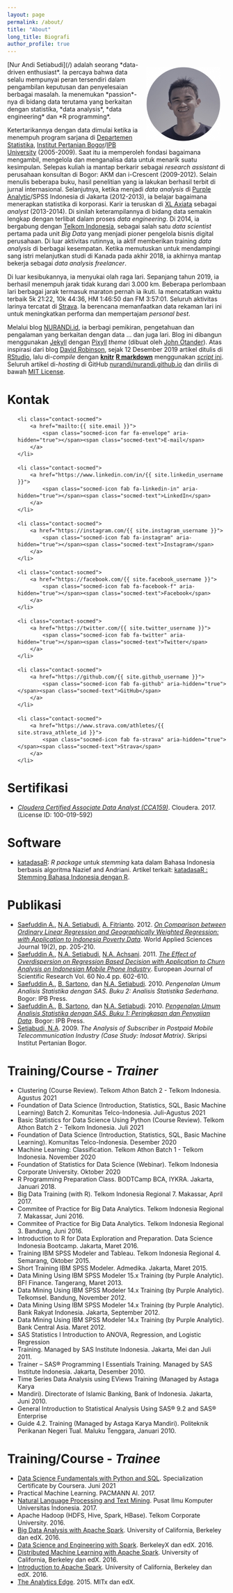 ```yaml
---
layout: page
permalink: /about/
title: "About"
long_title: Biografi
author_profile: true
---
```


<img src="/img/avatar.png" style="width:170px;height:170px; float:right; margin:1em;">
[Nur Andi Setiabudi](/) adalah seorang *data-driven enthusiast*. Ia percaya bahwa data selalu mempunyai peran tersendiri dalam pengambilan keputusan dan penyelesaian berbagai masalah. Ia menemukan *passion*-nya di bidang data terutama yang berkaitan dengan statistika, *data analysis*, *data engineering* dan *R programming*.

Ketertarikannya dengan data dimulai ketika ia menempuh program sarjana di [Departemen Statistika](https://www.stat.ipb.ac.id/en/), [Institut Pertanian Bogor](https://ipb.ac.id/)/[IPB University](https://ipb.ac.id/page/glance/rebranding/) (2005-2009). Saat itu ia memperoleh fondasi bagaimana mengambil, mengelola dan menganalisa data untuk menarik suatu kesimpulan. Selepas kuliah ia mantap berkarir sebagai *research assistant* di perusahaan konsultan di Bogor: AKM dan i-Crescent (2009-2012). Selain menulis beberapa buku, hasil penelitian yang ia lakukan berhasil terbit di jurnal internasional. Selanjutnya, ketika menjadi *data analysis* di [Purple Analytic](http://www.purpleanalytics.com/)/SPSS Indonesia di Jakarta (2012-2013), ia belajar bagaimana menerapkan statistika di korporasi. Karir ia teruskan di [XL Axiata](https://www.xl.co.id/id) sebagai *analyst* (2013-2014). Di sinilah keterampilannya di bidang data semakin lengkap dengan terlibat dalam proses *data engineering*. Di 2014, ia bergabung dengan [Telkom Indonesia](https://www.telkom.co.id/), sebagai salah satu *data scientist* pertama pada unit *Big Data* yang menjadi pioner pengelola bisnis digital perusahaan. Di luar aktivitas rutinnya, ia aktif memberikan training *data analysis* di berbagai kesempatan. Ketika memutuskan untuk mendampingi sang istri melanjutkan studi di Kanada pada akhir 2018, ia akhirnya mantap bekerja sebagai *data analysis freelancer*.

Di luar kesibukannya, ia menyukai olah raga lari. Sepanjang tahun 2019, ia berhasil menempuh jarak tidak kurang dari 3.000 km. Beberapa perlombaan lari berbagai jarak termasuk maraton pernah ia ikuti. Ia mencatatkan waktu terbaik 5k 21:22, 10k 44:36, HM 1:46:50 dan FM 3:57:01. Seluruh aktivitas larinya tercatat di [Strava](https://www.strava.com/athletes/nurandi). Ia berencana memanfaatkan data rekaman lari ini untuk meningkatkan performa dan mempertajam *personal best*.

Melalui blog [NURANDi.id](/), ia berbagi pemikiran, pengetahuan dan pengalaman yang berkaitan dengan data ... dan juga lari. Blog ini dibangun menggunakan [Jekyll](https://jekyllrb.com/) dengan [Pixyll](https://github.com/johnotander/pixyll) *theme* (dibuat oleh [John Otander](http://johnotander.com)). Atas inspirasi dari blog [David Robinson](http://varianceexplained.org/), sejak 12 Desember 2019 artikel ditulis di [RStudio](https://rstudio.com/), lalu di-*compile* dengan [**knitr**](http://yihui.name/knitr/) [**R markdown**](http://rmarkdown.rstudio.com/) menggunakan [*script* ini](https://github.com/dgrtwo/dgrtwo.github.com/blob/master/_scripts/knitpages.R). Seluruh artikel di-*hosting* di GitHub [nurandi/nurandi.github.io](https://github.com/nurandi/nurandi.github.io) dan dirilis di bawah [MIT License](https://choosealicense.com/licenses/mit/).

<h1 class="h2">Kontak</h1>

<ul class="contact-list">

	<li class="contact-socmed">
		<a href="mailto:{{ site.email }}">
			<span class="socmed-icon far fa-envelope" aria-hidden="true"></span><span class="socmed-text">E-mail</span>
		</a>
	</li>

	<li class="contact-socmed">
		<a href="https://www.linkedin.com/in/{{ site.linkedin_username }}">
			<span class="socmed-icon fab fa-linkedin-in" aria-hidden="true"></span><span class="socmed-text">LinkedIn</span> 
		</a>
	</li>

	<li class="contact-socmed">
		<a href="https://instagram.com/{{ site.instagram_username }}">
			<span class="socmed-icon fab fa-instagram" aria-hidden="true"></span><span class="socmed-text">Instagram</span>
		</a>  
	</li>

	<li class="contact-socmed">
		<a href="https://facebook.com/{{ site.facebook_username }}">
			<span class="socmed-icon fab fa-facebook-f" aria-hidden="true"></span><span class="socmed-text">Facebook</span>
		</a>  
	</li>

	<li class="contact-socmed">
		<a href="https://twitter.com/{{ site.twitter_username }}">
			<span class="socmed-icon fab fa-twitter" aria-hidden="true"></span><span class="socmed-text">Twitter</span>
		</a>  
	</li>
	
	<li class="contact-socmed">
		<a href="https://github.com/{{ site.github_username }}">
			<span class="socmed-icon fab fa-github" aria-hidden="true"></span><span class="socmed-text">GitHub</span>
		</a>  
	</li>

	<li class="contact-socmed">
		<a href="https://www.strava.com/athletes/{{ site.strava_athlete_id }}">
			<span class="socmed-icon fab fa-strava" aria-hidden="true"></span><span class="socmed-text">Strava</span>
		</a>
	</li>

</ul>     

<h1 class="h2">Sertifikasi</h1>

* [*Cloudera Certified Associate Data Analyst (CCA159)*](https://drive.google.com/file/d/0B3vbdHo0ASVnUUV6OC1LRFRvYnJtRDRLZFAyLVpaWmgwTkU4/view?usp=sharing). Cloudera. 2017. (License ID: 100-019-592)

<h1 class="h2">Software</h1>

* [katadasaR](https://github.com/nurandi/katadasaR): *R package* untuk *stemming* kata dalam Bahasa Indonesia berbasis algoritma Nazief and Andriani. Artikel terkait: [katadasaR : Stemming Bahasa Indonesia dengan R](https://www.nurandi.id/blog/katadasar-stemming-bahasa-indonesia-dengan-r/).

<h1 class="h2">Publikasi</h1>

* [Saefuddin A.](https://www.scopus.com/authid/detail.uri?authorId=34875749000), [N.A. Setiabudi](https://www.scopus.com/authid/detail.uri?authorId=46461750800), [A. Fitrianto](https://www.scopus.com/authid/detail.uri?origin=AuthorProfile&authorId=36179598200&zone=). 2012. [*On Comparison between Ordinary Linear Regression and Geographically Weighted Regression: with Application to Indonesia Poverty Data*](https://www.scopus.com/record/display.uri?eid=2-s2.0-84866774057&origin=resultslist&sort=plf-f&src=s&sid=0d5d27c3fbf31b13e90390b948a0ffef&sot=autdocs&sdt=autdocs&sl=18&s=AU-ID%2846461750800%29&relpos=0&citeCnt=15&searchTerm=). World Applied Sciences Journal 19(2), pp. 205-210.
* [Saefuddin A.](https://www.scopus.com/authid/detail.uri?authorId=34875749000), [N.A. Setiabudi](https://www.scopus.com/authid/detail.uri?authorId=46461750800), [N.A. Achsani](https://www.scopus.com/authid/detail.uri?authorId=35621383400). 2011. [*The Effect of Overdispersion on Regression Based Decision with Application to Churn Analysis on Indonesian Mobile Phone Industry*](https://www.scopus.com/record/display.uri?eid=2-s2.0-80053274069&origin=resultslist&sort=plf-f&src=s&sid=28254ded6337187ee4b6c1b7cdbd3fbc&sot=autdocs&sdt=autdocs&sl=18&s=AU-ID%2846461750800%29&relpos=1&citeCnt=1&searchTerm=). European Journal of Scientific Research Vol. 60 No.4 pp. 602-610.
* [Saefuddin A.](https://www.scopus.com/authid/detail.uri?authorId=34875749000), [B. Sartono](https://www.scopus.com/authid/detail.uri?authorId=54382487700), dan [N.A. Setiabudi](https://www.scopus.com/authid/detail.uri?authorId=46461750800). 2010. *Pengenalan Umum Analisis Statistika dengan SAS. Buku 2: Analisis Statistika Sederhana*. Bogor: IPB Press.
* [Saefuddin A.](https://www.scopus.com/authid/detail.uri?authorId=34875749000), [B. Sartono](https://www.scopus.com/authid/detail.uri?authorId=54382487700), dan [N.A. Setiabudi](https://www.scopus.com/authid/detail.uri?authorId=46461750800). 2010. [*Pengenalan Umum Analisis Statistika dengan SAS. Buku 1: Peringkasan dan Penyajian Data*](https://repository.ipb.ac.id/handle/123456789/42692). Bogor: IPB Press.
* [Setiabudi, N.A](https://www.scopus.com/authid/detail.uri?authorId=46461750800). 2009. *The Analysis of Subscriber in Postpaid Mobile Telecommunication Industry (Case Study: Indosat Matrix)*. Skripsi Institut Pertanian Bogor. 

<h1 class="h2">Training/Course - <i>Trainer</i></h1>

* Clustering (Course Review). Telkom Athon Batch 2 - Telkom Indonesia. Agustus 2021
* Foundation of Data Science (Introduction, Statistics, SQL, Basic Machine Learning) Batch 2. Komunitas Telco-Indonesia. Juli-Agustus 2021
* Basic Statistics for Data Science Using Python (Course Review). Telkom Athon Batch 2 - Telkom Indonesia. Juli 2021
* Foundation of Data Science (Introduction, Statistics, SQL, Basic Machine Learning). Komunitas Telco-Indonesia. Desember 2020
* Machine Learning: Classification. Telkom Athon Batch 1 - Telkom Indonesia. November 2020
* Foundation of Statistics for Data Science (Webinar). Telkom Indonesia Corporate University. Oktober 2020
* R Programming Preparation Class. BODTCamp BCA, IYKRA. Jakarta, Januari 2018.
* Big Data Training (with R). Telkom Indonesia Regional 7. Makassar, April 2017.
* Commitee of Practice for Big Data Analytics. Telkom Indonesia Regional 7. Makassar, Juni 2016.
* Commitee of Practice for Big Data Analytics. Telkom Indonesia Regional 3. Bandung, Juni 2016.
* Introduction to R for Data Exploration and Preparation. Data Science Indonesia Bootcamp. Jakarta, Maret 2016.
* Training IBM SPSS Modeler and Tableau. Telkom Indonesia Regional 4. Semarang, Oktober 2015.
* Short Training IBM SPSS Modeler. Admedika. Jakarta, Maret 2015.
* Data Mining Using IBM SPSS Modeler 15.x Training (by Purple Analytic). BFI Finance. Tangerang, Maret 2013.
* Data Mining Using IBM SPSS Modeler 14.x Training (by Purple Analytic). Telkomsel. Bandung, November 2012.
* Data Mining Using IBM SPSS Modeler 14.x Training (by Purple Analytic). Bank Rakyat Indonesia. Jakarta, September 2012. 
* Data Mining Using IBM SPSS Modeler 14.x Training (by Purple Analytic). Bank Central Asia. Maret 2012.
* SAS Statistics I Introduction to ANOVA, Regression, and Logistic Regression
* Training. Managed by SAS Institute Indonesia. Jakarta, Mei dan Juli 2011.
* Trainer – SAS® Programming I Essentials Training. Managed by SAS Institute Indonesia. Jakarta, Desember 2010.
* Time Series Data Analysis using EViews Training (Managed by Astaga Karya
* Mandiri). Directorate of Islamic Banking, Bank of Indonesia. Jakarta, Juni 2010.
* General Introduction to Statistical Analysis Using SAS® 9.2 and SAS® Enterprise
* Guide 4.2. Training (Managed by Astaga Karya Mandiri). Politeknik Perikanan Negeri Tual. Maluku Tenggara, Januari 2010.

<h1 class="h2">Training/Course - <i>Trainee</i></h1>

* [Data Science Fundamentals with Python and SQL](https://www.coursera.org/account/accomplishments/specialization/NDHSLYQB4C2K). Specialization Certificate by Coursera. Juni 2021
* Practical Machine Learning. PACMANN AI. 2017.
* [Natural Language Processing and Text Mining](https://pusilkom.ui.ac.id/?events=natural-language-processing-and-text-mining). Pusat Ilmu Komputer Universitas Indonesia. 2017.
* Apache Hadoop (HDFS, Hive, Spark, HBase). Telkom Corporate University. 2016.
* [Big Data Analysis with Apache Spark](https://courses.edx.org/certificates/6f049170aaf24a578b6d8a4315bc3183). University of California, Berkeley dan edX. 2016.
* [Data Science and Engineering with Spark](https://credentials.edx.org/credentials/a9bc305d3ed943f6be916c626b648660/). BerkeleyX dan edX. 2016.
* [Distributed Machine Learning with Apache Spark](https://courses.edx.org/certificates/cedd1dcbed8e4c7aa89231203b85505f). University of California, Berkeley dan edX. 2016.
* [Introduction to Apache Spark](https://courses.edx.org/certificates/12fedaff732543e2be7ea8a128f237d3). University of California, Berkeley dan edX. 2016.
* [The Analytics Edge](https://s3.amazonaws.com/verify.edx.org/downloads/a99489b51b684048bb1118f04b98ee8b/Certificate.pdf). 2015. MITx dan edX.

